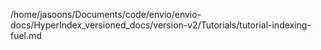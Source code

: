 /home/jasoons/Documents/code/envio/envio-docs/HyperIndex_versioned_docs/version-v2/Tutorials/tutorial-indexing-fuel.md